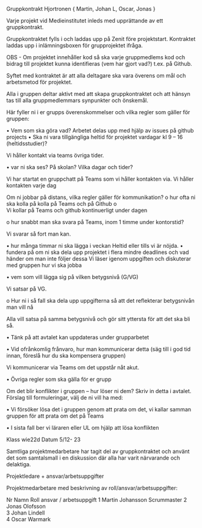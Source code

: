 Gruppkontrakt Hjortronen { Martin, Johan L, Oscar, Jonas }
			

Varje projekt vid Medieinstitutet inleds med upprättande av ett gruppkontrakt.

Gruppkontraktet fylls i och laddas upp på Zenit före projektstart. Kontraktet laddas upp i inlämningsboxen för grupprojektet ifråga.

OBS - Om projektet innehåller kod så ska varje gruppmedlems kod och bidrag till projektet kunna identifieras (vem har gjort vad?) t.ex. på Github.

Syftet med kontraktet är att alla deltagare ska vara överens om mål och arbetsmetod för projektet.

Alla i gruppen deltar aktivt med att skapa gruppkontraktet och att hänsyn tas till alla gruppmedlemmars synpunkter och önskemål. 

Här fyller ni i er grupps överenskommelser och vilka regler som gäller för gruppen:

•	Vem som ska göra vad?
Arbetet delas upp med hjälp av issues på github projects
•	Ska ni vara tillgängliga heltid för projektet vardagar kl 9 – 16 (heltidsstudier)?

Vi håller kontakt via teams övriga tider.

•	var ni ska ses? På skolan? Vilka dagar och tider?

Vi har startat en gruppchatt på Teams som vi håller kontakten via.
Vi håller kontakten varje dag

Om ni jobbar på distans, vilka regler gäller för kommunikation?
o	hur ofta ni ska kolla på kolla på Teams och på Github
o	
Vi kollar på Teams och github kontinuerligt under dagen

o	hur snabbt man ska svara på Teams, inom 1 timme under kontorstid?

Vi svarar så fort man kan.

•	hur många timmar ni ska lägga i veckan
Heltid eller tills vi är nöjda.
•	fundera på om ni ska dela upp projektet i flera mindre deadlines och vad händer om man inte följer dessa
Vi läser igenom uppgiften och diskuterar med gruppen hur vi ska jobba

•	vem som vill lägga sig på vilken betygsnivå (G/VG)

Vi satsar på VG.

o	Hur ni i så fall ska dela upp uppgifterna så att det reflekterar betygsnivån man vill nå

Alla vill satsa på samma betygsnivå och gör sitt yttersta för att det ska bli så.

•	Tänk på att avtalet kan uppdateras under grupparbetet

•	Vid ofrånkomlig frånvaro, hur man kommunicerar detta (säg till i god tid innan, föreslå hur du ska kompensera gruppen)

Vi kommunicerar via Teams om det uppstår nåt akut.

•	Övriga regler som ska gälla för er grupp


Om det blir konflikter i gruppen – hur löser ni dem?
Skriv in detta i avtalet. Förslag till formuleringar, välj de ni vill ha med:

•	Vi försöker lösa det i gruppen genom att prata om det, 
vi kallar samman gruppen för att prata om det på Teams

•	I sista fall ber vi läraren eller UL om hjälp att lösa konflikten




Klass		wie22d			Datum 5/12- 23
	
Samtliga projektmedarbetare har tagit del av gruppkontraktet och använt det som samtalsmall i en diskussion där alla har varit närvarande och delaktiga.

Projektledare + ansvar/arbetsuppgifter

Projektmedarbetare med beskrivning av roll/ansvar/arbetsuppgifter:

Nr	Namn	Roll	ansvar / arbetsuppgift
1	Martin Johansson	Scrummaster	
2	Jonas Olofsson		
3	Johan Lindell		
4	Oscar Warmark		
	

